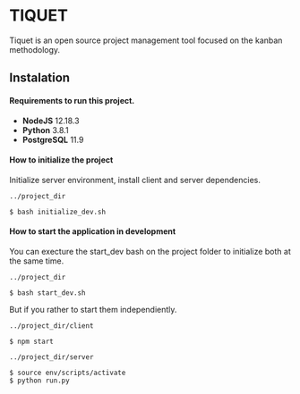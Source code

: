 # TIQUET 

Tiquet is an open source project management tool focused on the kanban methodology.

## Instalation

#### Requirements to run this project.
- **NodeJS** 12.18.3
- **Python** 3.8.1
- **PostgreSQL** 11.9

#### How to initialize the project

Initialize server environment, install client and server dependencies.

```
../project_dir

$ bash initialize_dev.sh
```

#### How to start the application in development

You can execture the start_dev bash on the project folder to initialize both at the same time.


```
../project_dir

$ bash start_dev.sh
```

But if you rather to start them independiently.


```
../project_dir/client

$ npm start
```

```
../project_dir/server

$ source env/scripts/activate
$ python run.py
```
